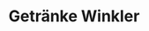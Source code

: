 ---
title: "Getränke Winkler"
url: /garching-an-der-alz/getraenke-winkler-altoettinger-strasse/
shop: Getränke
---